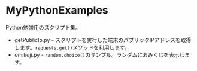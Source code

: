 # MyPythonExamples
Python勉強用のスクリプト集。

* getPublicIp.py - スクリプトを実行した端末のパブリックIPアドレスを取得します。`requests.get()`メソッドを利用します。
* omikuji.py - `random.choice()`のサンプル。ランダムにおみくじを表示します。
